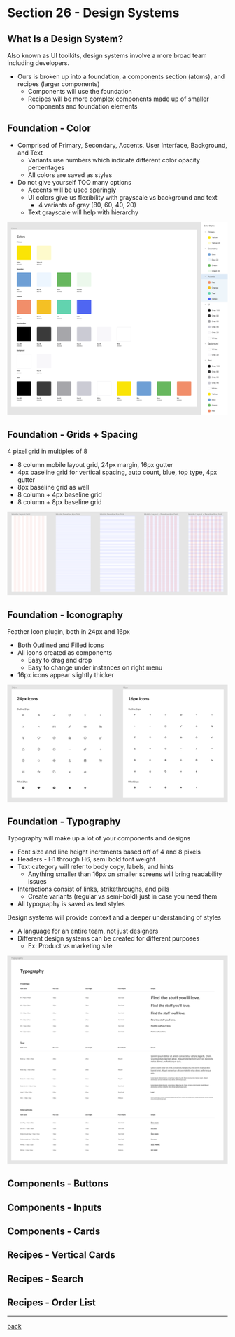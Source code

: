 # Section 26 - Design Systems

## What Is a Design System?

Also known as UI toolkits, design systems involve a more broad team including developers.

- Ours is broken up into a foundation, a components section (atoms), and recipes (larger components)
  - Components will use the foundation
  - Recipes will be more complex components made up of smaller components and foundation elements

## Foundation - Color

- Comprised of Primary, Secondary, Accents, User Interface, Background, and Text
  - Variants use numbers which indicate different color opacity percentages
  - All colors are saved as styles
- Do not give yourself TOO many options
  - Accents will be used sparingly
  - UI colors give us flexibility with grayscale vs background and text
    - 4 variants of gray (80, 60, 40, 20)
  - Text grayscale will help with hierarchy

<img src="../img/foundation-color.png" alt="Foundation Color">

## Foundation - Grids + Spacing

4 pixel grid in multiples of 8

- 8 column mobile layout grid, 24px margin, 16px gutter
- 4px baseline grid for vertical spacing, auto count, blue, top type, 4px gutter
- 8px baseline grid as well
- 8 column + 4px baseline grid
- 8 column + 8px baseline grid

<img src="../img/foundation-grids.png" alt="Foundation Grids and Spacing">

## Foundation - Iconography

Feather Icon plugin, both in 24px and 16px

- Both Outlined and Filled icons
- All icons created as components
  - Easy to drag and drop
  - Easy to change under instances on right menu
- 16px icons appear slightly thicker

<img src="../img/foundation-iconography.png" alt="Foundation Iconography">

## Foundation - Typography

Typography will make up a lot of your components and designs

- Font size and line height increments based off of 4 and 8 pixels
- Headers - H1 through H6, semi bold font weight
- Text category will refer to body copy, labels, and hints
  - Anything smaller than 16px on smaller screens will bring readability issues
- Interactions consist of links, strikethroughs, and pills
  - Create variants (regular vs semi-bold) just in case you need them
- All typography is saved as text styles

Design systems will provide context and a deeper understanding of styles

- A language for an entire team, not just designers
- Different design systems can be created for different purposes
  - Ex: Product vs marketing site

<img src="../img/foundation-typography.png" alt="Foundation Typography">

## Components - Buttons

## Components - Inputs

## Components - Cards

## Recipes - Vertical Cards

## Recipes - Search

## Recipes - Order List

- - -

[back](../README.md)
